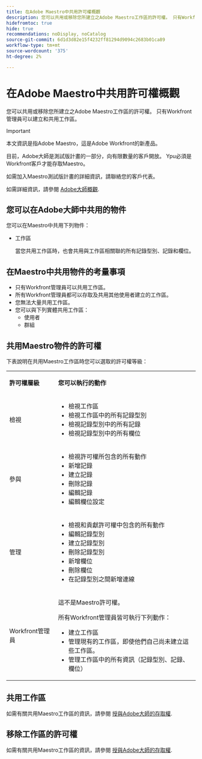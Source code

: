 ```yaml
---
title: 在Adobe Maestro中共用許可權概觀
description: 您可以共用或移除您所建立之Adobe Maestro工作區的許可權。 只有Workfront管理員可以建立和共用工作區。
hidefromtoc: true
hide: true
recommendations: noDisplay, noCatalog
source-git-commit: 6d1d3d82e15f4232ff81294d9094c2683b01ca89
workflow-type: tm+mt
source-wordcount: '375'
ht-degree: 2%

---
```


<!--update the metadata with real things when making this public; also update the description with something like this: Not all users in the organization have the same access and permissions to use Adobe Maestro. This article describes the levels of access that users could have to Adobe Maestro. -->

<!--over time, this article should look like this one does: https://experienceleague.adobe.com/docs/workfront/using/basics/grant-request-object-permissions/sharing-permissions-on-objects-overview.html?lang=en-->

<!-- *********add to TOC****************-->

# 在Adobe Maestro中共用許可權概觀

您可以共用或移除您所建立之Adobe Maestro工作區的許可權。 只有Workfront管理員可以建立和共用工作區。

>[!IMPORTANT]
>
>本文資訊是指Adobe Maestro，這是Adobe Workfront的新產品。
>
>目前，Adobe大師是測試版計畫的一部分，向有限數量的客戶開放。 Ypu必須是Workfront客戶才能存取Maestro。
>
>如需加入Maestro測試版計畫的詳細資訊，請聯絡您的客戶代表。
>
>如需詳細資訊，請參閱 [Adobe大師概觀](../maestro-overview.md).

## 您可以在Adobe大師中共用的物件

您可以在Maestro中共用下列物件：

* 工作區

  當您共用工作區時，也會共用與工作區相關聯的所有記錄型別、記錄和欄位。

## 在Maestro中共用物件的考量事項

* 只有Workfront管理員可以共用工作區。
* 所有Workfront管理員都可以存取及共用其他使用者建立的工作區。
* 您無法大量共用工作區。
* 您可以與下列實體共用工作區：
   * 使用者
   * 群組

## 共用Maestro物件的許可權

下表說明在共用Maestro工作區時您可以選取的許可權等級：

<table style="table-layout:auto"> 
 <col> 
 <col> 
 <tbody> 
 <tr> 
   <td role="rowheader"><p><b>許可權層級</b></p></td> 
   <td> <p><b>您可以執行的動作</b></p> 
    </td> 
  </tr> 
  <tr> 
   <td role="rowheader"><p>檢視</p></td> 
   <td> 
    <ul> 
     <li>檢視工作區</li> 
     <li>檢視工作區中的所有記錄型別</li> 
     <li>檢視記錄型別中的所有記錄</li> 
     <li>檢視記錄型別中的所有欄位</li> 
    </ul> </td> 
  </tr> 
  <tr> 
   <td role="rowheader"><p>參與</p></td> 
   <td>  
    <ul> 
     <li>檢視許可權所包含的所有動作</li> 
     <li>新增記錄</li>
     <li>建立記錄</li> 
     <li>刪除記錄</li>  
     <li>編輯記錄</li>
     <li>編輯欄位設定</li>
     </ul> </td> 
  </tr> 
  <tr> 
   <td role="rowheader"><p>管理</p></td> 
   <td> 
    <ul> 
     <li>檢視和貢獻許可權中包含的所有動作</li> 
     <li>編輯記錄型別</li> 
     <li>建立記錄型別</li> 
     <li>刪除記錄型別</li> 
     <li>新增欄位</li> 
     <li>刪除欄位</li> 
     <li>在記錄型別之間新增連線</li> 
     </ul> </td> 
  </tr> 
  <tr> 
   <td role="rowheader"><p>Workfront管理員</p></td> 
   <td> <p>這不是Maestro許可權。</p>
   <p> 所有Workfront管理員皆可執行下列動作： </p>
   <ul><li>建立工作區</li>
    <li> 管理現有的工作區，即使他們自己尚未建立這些工作區。 </li> 
    <li>管理工作區中的所有資訊（記錄型別、記錄、欄位）
    </td> 
  </tr> 
 </tbody> 
</table>

<!-- the following sections are hidden in the links below - ensure they are visible-->

## 共用工作區

如需有關共用Maestro工作區的資訊，請參閱 [授與Adobe大師的存取權](../access/grant-access.md).

## 移除工作區的許可權

如需有關共用Maestro工作區的資訊，請參閱 [授與Adobe大師的存取權](../access/grant-access.md).

<!--This is currently not possible: ## Request permissions to objects -->


